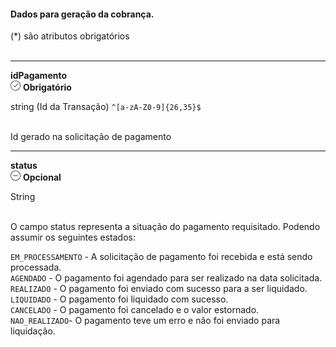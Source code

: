 <div>
<div className="espaco-1">

#### Dados para geração da cobrança.
<div className="light">
(*) são atributos obrigatórios
</div>
</div>
<br/>

****

  <div className="atributo"> 
          <div className="col-77">
           <b>idPagamento</b>   
          </div>
          <div className="col-23">
           <div className="obrigatorio">
             <svg id="check-circle" xmlns="http://www.w3.org/2000/svg" width="16" height="16" viewBox="0 0 16 16">
  <path id="Caminho_19146" data-name="Caminho 19146" d="M127.946,200a8,8,0,1,0,8,8A7.936,7.936,0,0,0,127.946,200Zm0,15.2a7.2,7.2,0,0,1-5.09-12.29,7.131,7.131,0,0,1,5.09-2.11,7.2,7.2,0,0,1,0,14.4Z" transform="translate(-119.946 -200)" fill="#2f2f2f"/>
  <path id="Caminho_19147" data-name="Caminho 19147" d="M127.964,211.4l-2.4-2.4a.4.4,0,0,1,.564-.565l2.115,2.115,4.234-4.234a.4.4,0,1,1,.569.57l-4.518,4.514a.393.393,0,0,1-.564,0Z" transform="translate(-121.046 -201.241)" fill="#2f2f2f"/>
</svg> 
              <b>Obrigatório</b>   
            </div>
          </div>
  </div>                                      

<div className="light"> 

string (Id da Transação) ``^[a-zA-Z0-9]{26,35}$``
</div>
<br/>
Id gerado na solicitação de pagamento	
 

****

<div className="atributo"> 
          <div className="col-80">
           <b>status</b>   
          </div>
          <div className="col-20">
           <div className="opcional">
            <svg id="minus-circle" xmlns="http://www.w3.org/2000/svg" width="16" height="16" viewBox="0 0 16 16">
  <path id="Caminho_19359" data-name="Caminho 19359" d="M728,200a8,8,0,1,0,8,8A8.009,8.009,0,0,0,728,200Zm0,15.2a7.2,7.2,0,1,1,7.2-7.2A7.208,7.208,0,0,1,728,215.2Z" transform="translate(-720 -200)" fill="#2f2f2f"/>
  <path id="Caminho_19360" data-name="Caminho 19360" d="M732.541,209.5H725.5a.4.4,0,1,0,0,.8h7.043a.4.4,0,0,0,0-.8Z" transform="translate(-721.02 -201.9)" fill="#2f2f2f"/>
</svg> 
              <b>Opcional</b>   
            </div>
            </div>
          </div>
  </div>     

<div className="light"> 

String
</div> 
<br/>
O campo status representa a situação do pagamento requisitado. Podendo assumir os seguintes estados:<br/>

``EM_PROCESSAMENTO`` - A solicitação de pagamento foi recebida e está sendo processada.<br/>
``AGENDADO`` - O pagamento foi agendado para ser realizado na data solicitada.<br/>
``REALIZADO`` - O pagamento foi enviado com sucesso para a ser liquidado.<br/>
``LIQUIDADO`` - O pagamento foi liquidado com sucesso.<br/>
``CANCELADO`` - O pagamento foi cancelado e o valor estornado.<br/>
``NAO_REALIZADO``- O pagamento teve um erro e não foi enviado para liquidação.<br/>




</div>
 

